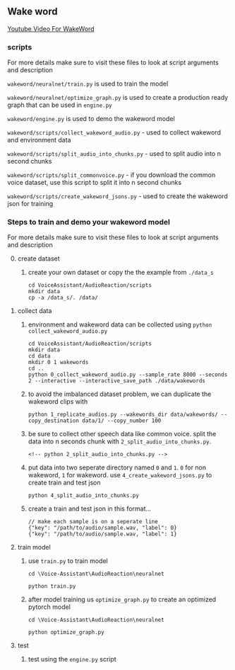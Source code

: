 ## Wake word
[Youtube Video For WakeWord](https://www.youtube.com/watch?v=ob0p7G2QoHA&list=PL5rWfvZIL-NpFXM9nFr15RmEEh4F4ePZW)

### scripts
For more details make sure to visit these files to look at script arguments and description

`wakeword/neuralnet/train.py` is used to train the model

`wakeword/neuralnet/optimize_graph.py` is used to create a production ready graph that can be used in `engine.py`

`wakeword/engine.py` is used to demo the wakeword model

`wakeword/scripts/collect_wakeword_audio.py` - used to collect wakeword and environment data

`wakeword/scripts/split_audio_into_chunks.py` - used to split audio into n second chunks

`wakeword/scripts/split_commonvoice.py` - if you download the common voice dataset, use this script to split it into n second chunks

`wakeword/scripts/create_wakeword_jsons.py` - used to create the wakeword json for training

### Steps to train and demo your wakeword model

For more details make sure to visit these files to look at script arguments and description

0. create dataset
    1. create your own dataset or copy the the example from  `./data_s`
        ```
        cd VoiceAssistant/AudioReaction/scripts
        mkdir data
        cp -a /data_s/. /data/
        ```

1. collect data
    1. environment and wakeword data can be collected using `python collect_wakeword_audio.py`
       ```
       cd VoiceAssistant/AudioReaction/scripts
       mkdir data
       cd data
       mkdir 0 1 wakewords
       cd ..
       python 0_collect_wakeword_audio.py --sample_rate 8000 --seconds 2 --interactive --interactive_save_path ./data/wakewords
       ```
    2. to avoid the imbalanced dataset problem, we can duplicate the wakeword clips with 
       ```
       python 1_replicate_audios.py --wakewords_dir data/wakewords/ --copy_destination data/1/ --copy_number 100
       ```
    3. be sure to collect other speech data like common voice. split the data into n seconds chunk with `2_split_audio_into_chunks.py`.
       ```
       <!-- python 2_split_audio_into_chunks.py -->
       ```
    4. put data into two seperate directory named `0` and `1`. `0` for non wakeword, `1` for wakeword. use `4_create_wakeword_jsons.py` to create train and test json
       ```
       python 4_split_audio_into_chunks.py
       ```
    5. create a train and test json in this format...
        ```
        // make each sample is on a seperate line
        {"key": "/path/to/audio/sample.wav, "label": 0}
        {"key": "/path/to/audio/sample.wav, "label": 1}
        ```

2. train model
    1. use `train.py` to train model
        ```
        cd \Voice-Assistant\AudioReaction\neuralnet

        python train.py
        ```
    2. after model training us `optimize_graph.py` to create an optimized pytorch model
        ```
        cd \Voice-Assistant\AudioReaction\neuralnet

        python optimize_graph.py
        ```

3. test
    1. test using the `engine.py` script